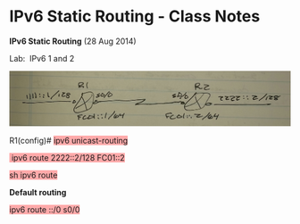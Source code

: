 # IPv6 Static Routing - Class Notes

**IPv6 Static Routing** (28 Aug 2014)

Lab:  IPv6 1 and 2

![20141002_144750-1.jpeg](image/20141002_144750-1.jpeg)

R1(config)# <span style="background-color: #ffaaaa">ipv6 unicast-routing</span>

<span style="background-color: #ffaaaa"> ipv6 route 2222::2/128 FC01::2</span>

<span style="background-color: #ffaaaa">sh ipv6 route</span>

**Default routing**

<span style="background-color: #ffaaaa">ipv6 route ::/0 s0/0</span>
